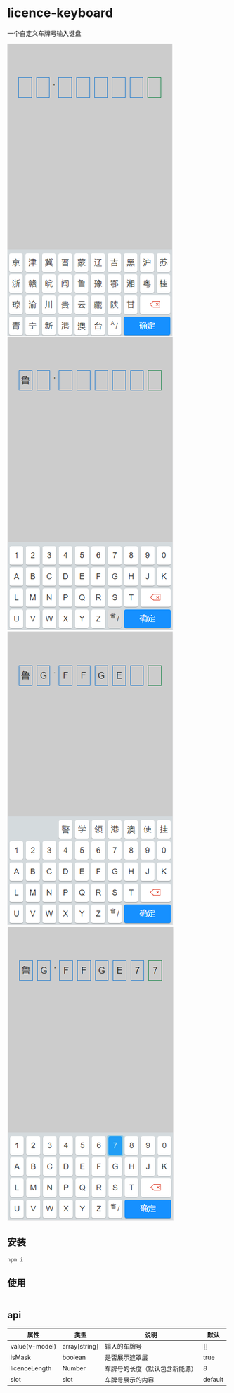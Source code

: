 # licence-keyboard

一个自定义车牌号输入键盘

![](./github/1.png)
![](./github/2.png)
![](./github/3.png)
![](./github/5.png)

## 安装

```
npm i
```

## 使用

```

```

## api

| 属性           | 类型          | 说明                           | 默认    |
| -------------- | ------------- | ------------------------------ | ------- |
| value(v-model) | array[string] | 输入的车牌号                   | []      |
| isMask         | boolean       | 是否展示遮罩层                 | true    |
| licenceLength  | Number        | 车牌号的长度（默认包含新能源） | 8       |
| slot           | slot          | 车牌号展示的内容               | default |

